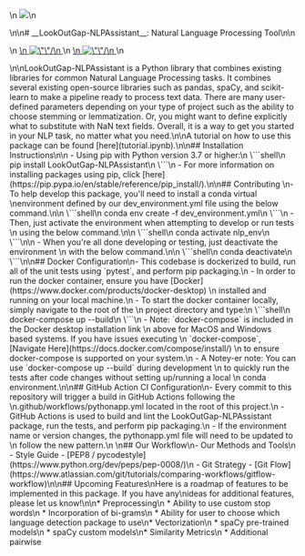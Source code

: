 <p align=\"center\">\n  <img width=\"250\" src=\"https://github.com/LookOutGap/LookOutGap-NLPAssistant/raw/main/images/nlplogo.png\">\n</p>\n\n# __LookOutGap-NLPAssistant__: Natural Language Processing Tool\n\n<p>\n <a href=\"https://github.com/LookOutGap/LookOutGap-NLPAssistant/actions\">\n   <img src=\"https://github.com/LookOutGap/LookOutGap-NLPAssistant/workflows/Build,%20Test,%20and%20Package/badge.svg\" alt=\"\"/>\n </a>\n <a href=\"https://codecov.io/gh/LookOutGap/LookOutGap-NLPAssistant\">\n   <img src=\"https://codecov.io/gh/LookOutGap/LookOutGap-NLPAssistant/branch/main/graph/badge.svg?token=hFbF8ID1Na\" alt=\"\"/>\n </a>\n</p>\n\nLookOutGap-NLPAssistant is a Python library that combines existing libraries for common Natural Language Processing tasks. It combines several existing open-source libraries such as pandas, spaCy, and scikit-learn to make a pipeline ready to process text data. There are many user-defined parameters depending on your type of project such as the ability to choose stemming or lemmatization. Or, you might want to define explicitly what to substitute with NaN text fields. Overall, it is a way to get you started in your NLP task, no matter what you need.\n\nA tutorial on how to use this package can be found [here](tutorial.ipynb).\n\n## Installation Instructions\n\n   - Using pip with Python version 3.7 or higher:\n        \```shell\n        pip install LookOutGap-NLPAssistant\n        \```\n   - For more information on installing packages using pip, click [here](https://pip.pypa.io/en/stable/reference/pip_install/).\n\n## Contributing \n- To help develop this package, you'll need to install a conda virtual \nenvironment defined by our dev_environment.yml file using the below command.\n\n  \```shell\n  conda env create -f dev_environment.yml\n  \```\n  - Then, just activate the environment when attempting to develop or run tests \n  using the below command.\n\n    \```shell\n    conda activate nlp_env\n    \```\n\n  - When you're all done developing or testing, just deactivate the environment \n  with the below command.\n\n    \```shell\n    conda deactivate\n    \```\n\n## Docker Configuration\n- This codebase is dockerized to build, run all of the unit tests using `pytest`, and perform pip packaging.\n  - In order to run the docker container, ensure you have [Docker](https://www.docker.com/products/docker-desktop) \n  installed and running on your local machine.\n  - To start the docker container locally, simply navigate to the root of the \n  project directory and type:\n  \```shell\n  docker-compose up --build\n  \```\n  - Note: `docker-compose` is included in the Docker desktop installation link \n  above for MacOS and Windows based systems. If you have issues executing \n  `docker-compose`, [Navigate Here](https://docs.docker.com/compose/install/) \n  to ensure docker-compose is supported on your system.\n  - A Notey-er note: You can use `docker-compose up --build` during development \n  to quickly run the tests after code changes without setting up/running a local \n  conda environment.\n\n## GitHub Action CI Configuration\n- Every commit to this repository will trigger a build in GitHub Actions following the \n.github/workflows/pythonapp.yml located in the root of this project.\n  - GitHub Actions is used to build and lint the LookOutGap-NLPAssistant package, run the tests, and perform pip packaging.\n  - If the environment name or version changes, the pythonapp.yml file will need to be updated to \n  follow the new pattern.\n  \n## Our Workflow\n- Our Methods and Tools\n  - Style Guide - [PEP8 / pycodestyle](https://www.python.org/dev/peps/pep-0008/)\n  - Git Strategy - [Git Flow](https://www.atlassian.com/git/tutorials/comparing-workflows/gitflow-workflow)\n\n## Upcoming Features\nHere is a roadmap of features to be implemented in this package. If you have any\nideas for additional features, please let us know!\n\n* Preprocessing\n    * Ability to use custom stop words\n    * Incorporation of bi-grams\n    * Ability for user to choose which language detection package to use\n* Vectorization\n    * spaCy pre-trained models\n    * spaCy custom models\n* Similarity Metrics\n    * Additional pairwise 